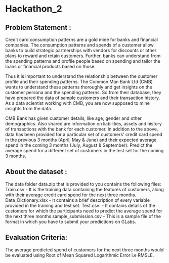 # Hackathon_2
## Problem Statement : <br/>
Credit card consumption patterns are a gold mine for banks and financial companies. The consumption patterns and spends of a customer allow banks to build strategic partnerships with vendors for discounts or other plans to reward and retain customers. Further, banks can understand from the spending patterns and profile people based on spending and tailor the loans or financial products based on those.

Thus it is important to understand the relationship between the customer profile and their spending patterns. The Common Man Bank Ltd (CMB) wants to understand these patterns thoroughly and get insights on the customer persona and the spending patterns. So from their database, they have prepared the data of sample customers and their transaction history. As a data scientist working with CMB, you are now supposed to mine insights from the data.

CMB Bank has given customer details, like age, gender and other demographics. Also shared are information on liabilities, assets and history of transactions with the bank for each customer. In addition to the above, data has been provided for a particular set of customers' credit card spend in the previous 3 months (April, May & June) and their expected average spend in the coming 3 months (July, August & September). Predict the average spend for a different set of customers in the test set for the coming 3 months.
## About the dataset : <br/>
The data folder data.zip that is provided to you contains the following files:
Train.csv - It is the training data containing the features of customers, along with their average credit card spend for the next three months.
Data_Dictionary.xlsx - It contains a brief description of every variable provided in the training and test set.
Test.csv: - It contains details of the customers for which the participants need to predict the average spend for the next three months
sample_submission.csv - This is a sample file of the format in which you have to submit your predictions on GLabs.
## Evaluation Criteria: <br/>
The average predicted spend of customers for the next three months would be evaluated using Root of Mean Squared Logarithmic Error i.e RMSLE.
